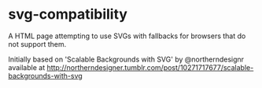 svg-compatibility
=================

A HTML page attempting to use SVGs with fallbacks for browsers that do not support them. 

Initially based on 'Scalable Backgrounds with SVG' by @northerndesignr available at http://northerndesigner.tumblr.com/post/10271717677/scalable-backgrounds-with-svg

